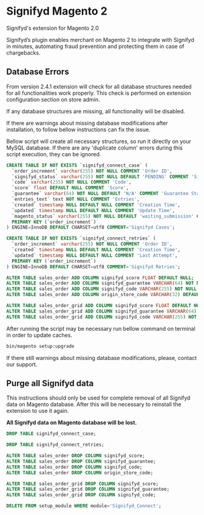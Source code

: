 # Signifyd Magento 2
Signifyd's extension for Magento 2.0

Signifyd’s plugin enables merchant on Magento 2 to integrate with Signifyd in minutes, automating fraud prevention and protecting them in case of chargebacks.

## Database Errors

From version 2.4.1 extension will check for all database structures needed for all functionalities work properly. This check is performed on extension configuration section on store admin.

If any database structures are missing, all functionality will be disabled.

If there are warnings about missing database modifications after installation, to follow bellow instructions can fix the issue.

Bellow script will create all necessary structures, so run it directly on your MySQL database. If there are any 'duplicate column' errors during this script execution, they can be ignored.

```sql
CREATE TABLE IF NOT EXISTS `signifyd_connect_case` (
  `order_increment` varchar(255) NOT NULL COMMENT 'Order ID',
  `signifyd_status` varchar(255) NOT NULL DEFAULT 'PENDING' COMMENT 'Signifyd Status',
  `code` varchar(255) NOT NULL COMMENT 'Code',
  `score` float DEFAULT NULL COMMENT 'Score',
  `guarantee` varchar(64) NOT NULL DEFAULT 'N/A' COMMENT 'Guarantee Status',
  `entries_text` text NOT NULL COMMENT 'Entries',
  `created` timestamp NULL DEFAULT NULL COMMENT 'Creation Time',
  `updated` timestamp NULL DEFAULT NULL COMMENT 'Update Time',
  `magento_status` varchar(255) NOT NULL DEFAULT 'waiting_submission' COMMENT 'Magento Status',
  PRIMARY KEY (`order_increment`)
) ENGINE=InnoDB DEFAULT CHARSET=utf8 COMMENT='Signifyd Cases';

CREATE TABLE IF NOT EXISTS `signifyd_connect_retries` (
  `order_increment` varchar(255) NOT NULL COMMENT 'Order ID',
  `created` timestamp NULL DEFAULT NULL COMMENT 'Creation Time',
  `updated` timestamp NULL DEFAULT NULL COMMENT 'Last Attempt',
  PRIMARY KEY (`order_increment`)
) ENGINE=InnoDB DEFAULT CHARSET=utf8 COMMENT='Signifyd Retries';

ALTER TABLE sales_order ADD COLUMN signifyd_score FLOAT DEFAULT NULL;
ALTER TABLE sales_order ADD COLUMN signifyd_guarantee VARCHAR(64) NOT NULL DEFAULT 'N/A';
ALTER TABLE sales_order ADD COLUMN signifyd_code VARCHAR(255) NOT NULL DEFAULT '';
ALTER TABLE sales_order ADD COLUMN origin_store_code VARCHAR(32) DEFAULT NULL;

ALTER TABLE sales_order_grid ADD COLUMN signifyd_score FLOAT DEFAULT NULL;
ALTER TABLE sales_order_grid ADD COLUMN signifyd_guarantee VARCHAR(64) NOT NULL DEFAULT 'N/A';
ALTER TABLE sales_order_grid ADD COLUMN signifyd_code VARCHAR(255) NOT NULL DEFAULT '';
```

After running the script may be necessary run bellow command on terminal in order to update caches.

```bash
bin/magento setup:upgrade
```

If there still warnings about missing database modifications, please, contact our support. 

## Purge all Signifyd data

This instructions should only be used for complete removal of all Signifyd data on Magento database. After this will be necessary to reinstall the extension to use it again.

**All Signifyd data on Magento database will be lost.**

```sql
DROP TABLE signifyd_connect_case;

DROP TABLE signifyd_connect_retries;

ALTER TABLE sales_order DROP COLUMN signifyd_score;
ALTER TABLE sales_order DROP COLUMN signifyd_guarantee;
ALTER TABLE sales_order DROP COLUMN signifyd_code;
ALTER TABLE sales_order DROP COLUMN origin_store_code;

ALTER TABLE sales_order_grid DROP COLUMN signifyd_score;
ALTER TABLE sales_order_grid DROP COLUMN signifyd_guarantee;
ALTER TABLE sales_order_grid DROP COLUMN signifyd_code;

DELETE FROM setup_module WHERE module='Signifyd_Connect';
```